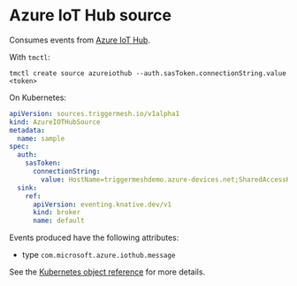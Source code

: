 # Azure IoT Hub source

Consumes events from [Azure IoT Hub](https://azure.microsoft.com/en-in/products/iot-hub/).

With `tmctl`:

```
tmctl create source azureiothub --auth.sasToken.connectionString.value <token>
```

On Kubernetes:

```yaml
apiVersion: sources.triggermesh.io/v1alpha1
kind: AzureIOTHubSource
metadata:
  name: sample
spec:
  auth:
    sasToken:
      connectionString:
        value: HostName=triggermeshdemo.azure-devices.net;SharedAccessKeyName=demo;SharedAccessKey=<redacted>
  sink:
    ref:
      apiVersion: eventing.knative.dev/v1
      kind: broker
      name: default
```

Events produced have the following attributes:

* type `com.microsoft.azure.iothub.message`

See the [Kubernetes object reference](../../reference/sources/#sources.triggermesh.io/v1alpha1.AzureIOTHubSource) for more details.
